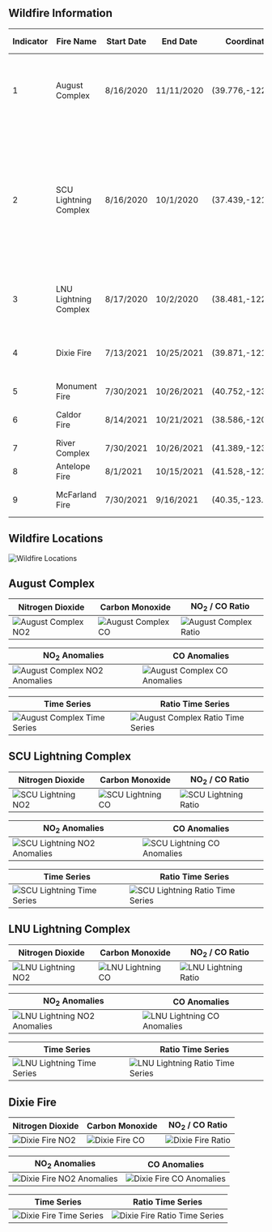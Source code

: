 
## Wildfire Information

| Indicator |   Fire Name    | Start Date |  End Date  |    Coordinates    | Acres Burned |                          Counties                           |
| ---- | -------------- | ---------- | ---------- | ----------------- | ------------ | ----------------------------------------------------------- |
| 1 | August Complex | 8/16/2020  | 11/11/2020 | (39.776,-122.673) | 1,032,648    | Mendocino, Humboldt, Trinity, Tehama, Glenn, Lake, & Colusa |
| 2 | SCU Lightning Complex | 8/16/2020  | 10/1/2020 | (37.439,-121.304) | 396,624    | Santa Clara County, Alameda County, Contra Costa County, San Joaquin County, Merced and Stanislaus County |
| 3 | LNU Lightning Complex | 8/17/2020  | 10/2/2020 | (38.481,-122.148) | 363,220    | Napa, Solano, Sonoma, Lake and Yolo |
| 4 | Dixie Fire | 7/13/2021  | 10/25/2021 | (39.871,-121.389) | 963,309    | Butte, Plumas, Shasta, Lassen and Tehama  |
| 5 | Monument Fire | 7/30/2021  | 10/26/2021 | (40.752,-123.337) | 223,124    | Trinity  |
| 6 | Caldor Fire | 8/14/2021  | 10/21/2021 | (38.586,-120.537) | 221,835    | El Dorado, Amador and Alpine    |
| 7 | River Complex | 7/30/2021  | 10/26/2021 | (41.389,-123.057) | 199,359    | Siskiyou and Trinity     |
| 8 | Antelope Fire | 8/1/2021  | 10/15/2021 | (41.528,-121.915) | 145,632    | Siskiyou     |
| 9 | McFarland Fire | 7/30/2021  | 9/16/2021 | (40.35,-123.034) | 122,653    | Shasta, Trinity and Tehama     |

## Wildfire Locations

![Wildfire Locations](wildfire_locations.png)


## August Complex

| Nitrogen Dioxide | Carbon Monoxide | NO<sub>2</sub> / CO Ratio |
| ---------------- | --------------- | ------------------------- |
| ![August Complex NO2](augcomplex_no2map.png) | ![August Complex CO](augcomplex_comap.png) | ![August Complex Ratio](augcomplex_ratiomap.png) |

| NO<sub>2</sub> Anomalies | CO Anomalies |
| ------------------------ | ------------ |
| ![August Complex NO2 Anomalies](augcomplex_no2anoms.png) | ![August Complex CO Anomalies](augcomplex_coanoms.png) |

| Time Series | Ratio Time Series |
| ----------- | ----------------- |
| ![August Complex Time Series](augcomplex_timeseries.png) | ![August Complex Ratio Time Series](augcomplex_ratiotime.png) |

## SCU Lightning Complex

| Nitrogen Dioxide | Carbon Monoxide | NO<sub>2</sub> / CO Ratio |
| ---------------- | --------------- | ------------------------- |
| ![SCU Lightning NO2](sculight_no2map.png) | ![SCU Lightning CO](sculight_comap.png) | ![SCU Lightning Ratio](sculight_ratiomap.png) |

| NO<sub>2</sub> Anomalies | CO Anomalies |
| ------------------------ | ------------ |
| ![SCU Lightning NO2 Anomalies](sculight_no2anoms.png) | ![SCU Lightning CO Anomalies](sculight_coanoms.png) |

| Time Series | Ratio Time Series |
| ----------- | ----------------- |
| ![SCU Lightning Time Series](sculight_timeseries.png) | ![SCU Lightning Ratio Time Series](sculight_ratiotime.png) |


## LNU Lightning Complex

| Nitrogen Dioxide | Carbon Monoxide | NO<sub>2</sub> / CO Ratio |
| ---------------- | --------------- | ------------------------- |
| ![LNU Lightning NO2](lnulight_no2map.png) | ![LNU Lightning CO](lnulight_comap.png) | ![LNU Lightning Ratio](lnulight_ratiomap.png) |

| NO<sub>2</sub> Anomalies | CO Anomalies |
| ------------------------ | ------------ |
| ![LNU Lightning NO2 Anomalies](lnulight_no2anoms.png) | ![LNU Lightning CO Anomalies](lnulight_coanoms.png) |

| Time Series | Ratio Time Series |
| ----------- | ----------------- |
| ![LNU Lightning Time Series](lnulight_timeseries.png) | ![LNU Lightning Ratio Time Series](lnulight_ratiotime.png) |


## Dixie Fire

| Nitrogen Dioxide | Carbon Monoxide | NO<sub>2</sub> / CO Ratio |
| ---------------- | --------------- | ------------------------- |
| ![Dixie Fire NO2](dixie_no2map.png) | ![Dixie Fire CO](dixie_comap.png) | ![Dixie Fire Ratio](dixie_ratiomap.png) |

| NO<sub>2</sub> Anomalies | CO Anomalies |
| ------------------------ | ------------ |
| ![Dixie Fire NO2 Anomalies](dixie_no2anoms.png) | ![Dixie Fire CO Anomalies](dixie_coanoms.png) |

| Time Series | Ratio Time Series |
| ----------- | ----------------- |
| ![Dixie Fire Time Series](dixie_timeseries.png) | ![Dixie Fire Ratio Time Series](dixie_ratiotime.png) |
